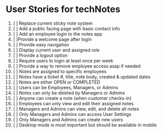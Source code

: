 
 # User Stories for techNotes
 
1. [ ] Replace current sticky note system
2. [ ] Add a public facing page with basic contact info
3. [ ] Add an employee login to the notes app
4. [ ]Provide a welcome page after login
5. [ ] Provide easy navigation
6. [ ] Display current user and assigned role
7. [ ] Provide a logout option
9. [ ] Require users to login at least once per week
10. [ ] Provide a way to remove employee access asap if needed
11. [ ] Notes are assigned to specific employees
12. [ ] Notes have a ticket #, title, note body, created & updated dates
13. [ ] Notes are either OPEN or COMPLETED
14. [ ] Users can be Employees, Managers, or Admins
15. [ ] Notes can only be deleted by Managers or Admins
16. [ ] Anyone can create a note (when customer checks-in)
17. [ ] Employees can only view and edit their assigned notes
18. [ ] Managers and Admins can view, edit, and delete all notes
19. [ ] Only Managers and Admins can access User Settings
20. [ ] Only Managers and Admins can create new users
21. [ ] Desktop mode is most important but should be available in mobile
